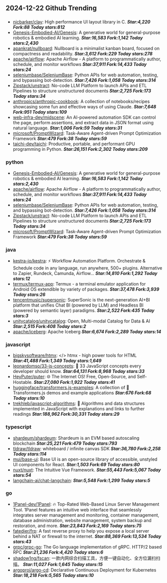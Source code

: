 ## 2024-12-22 Github Trending

### 
* [nicbarker/clay](https://github.com/nicbarker/clay): High performance UI layout library in C. ***Star:4,220 Fork:88 Today stars:812***
* [Genesis-Embodied-AI/Genesis](https://github.com/Genesis-Embodied-AI/Genesis): A generative world for general-purpose robotics & embodied AI learning. ***Star:16,583 Fork:1,142 Today stars:2,430***
* [apankrat/nullboard](https://github.com/apankrat/nullboard): Nullboard is a minimalist kanban board, focused on compactness and readability. ***Star:3,612 Fork:229 Today stars:278***
* [apache/airflow](https://github.com/apache/airflow): Apache Airflow - A platform to programmatically author, schedule, and monitor workflows ***Star:37,911 Fork:14,433 Today stars:24***
* [seleniumbase/SeleniumBase](https://github.com/seleniumbase/SeleniumBase): Python APIs for web automation, testing, and bypassing bot-detection. ***Star:7,426 Fork:1,058 Today stars:314***
* [Zipstack/unstract](https://github.com/Zipstack/unstract): No-code LLM Platform to launch APIs and ETL Pipelines to structure unstructured documents ***Star:2,725 Fork:173 Today stars:34***
* [anthropics/anthropic-cookbook](https://github.com/anthropics/anthropic-cookbook): A collection of notebooks/recipes showcasing some fun and effective ways of using Claude. ***Star:7,648 Fork:951 Today stars:109***
* [web-infra-dev/midscene](https://github.com/web-infra-dev/midscene): An AI-powered automation SDK can control the page, perform assertions, and extract data in JSON format using natural language. ***Star:1,006 Fork:59 Today stars:31***
* [microsoft/PromptWizard](https://github.com/microsoft/PromptWizard): Task-Aware Agent-driven Prompt Optimization Framework ***Star:479 Fork:38 Today stars:59***
* [taichi-dev/taichi](https://github.com/taichi-dev/taichi): Productive, portable, and performant GPU programming in Python. ***Star:26,151 Fork:2,302 Today stars:209***

### python
* [Genesis-Embodied-AI/Genesis](https://github.com/Genesis-Embodied-AI/Genesis): A generative world for general-purpose robotics & embodied AI learning. ***Star:16,583 Fork:1,142 Today stars:2,430***
* [apache/airflow](https://github.com/apache/airflow): Apache Airflow - A platform to programmatically author, schedule, and monitor workflows ***Star:37,911 Fork:14,433 Today stars:24***
* [seleniumbase/SeleniumBase](https://github.com/seleniumbase/SeleniumBase): Python APIs for web automation, testing, and bypassing bot-detection. ***Star:7,426 Fork:1,058 Today stars:314***
* [Zipstack/unstract](https://github.com/Zipstack/unstract): No-code LLM Platform to launch APIs and ETL Pipelines to structure unstructured documents ***Star:2,725 Fork:173 Today stars:34***
* [microsoft/PromptWizard](https://github.com/microsoft/PromptWizard): Task-Aware Agent-driven Prompt Optimization Framework ***Star:479 Fork:38 Today stars:59***

### java
* [kestra-io/kestra](https://github.com/kestra-io/kestra): ⚡ Workflow Automation Platform. Orchestrate & Schedule code in any language, run anywhere, 500+ plugins. Alternative to Zapier, Rundeck, Camunda, Airflow... ***Star:14,810 Fork:1,292 Today stars:12***
* [termux/termux-app](https://github.com/termux/termux-app): Termux - a terminal emulator application for Android OS extendible by variety of packages. ***Star:37,478 Fork:3,939 Today stars:26***
* [tencentmusic/supersonic](https://github.com/tencentmusic/supersonic): SuperSonic is the next-generation AI+BI platform that unifies Chat BI (powered by LLM) and Headless BI (powered by semantic layer) paradigms. ***Star:2,522 Fork:435 Today stars:3***
* [unitycatalog/unitycatalog](https://github.com/unitycatalog/unitycatalog): Open, Multi-modal Catalog for Data & AI ***Star:2,515 Fork:408 Today stars:2***
* [apache/iceberg](https://github.com/apache/iceberg): Apache Iceberg ***Star:6,674 Fork:2,289 Today stars:14***

### javascript
* [bigskysoftware/htmx](https://github.com/bigskysoftware/htmx): </> htmx - high power tools for HTML ***Star:41,488 Fork:1,349 Today stars:1,649***
* [leonardomso/33-js-concepts](https://github.com/leonardomso/33-js-concepts): 📜 33 JavaScript concepts every developer should know. ***Star:64,131 Fork:8,968 Today stars:33***
* [HeyPuter/puter](https://github.com/HeyPuter/puter): 🌐 The Internet OS! Free, Open-Source, and Self-Hostable. ***Star:27,080 Fork:1,922 Today stars:41***
* [huggingface/transformers.js-examples](https://github.com/huggingface/transformers.js-examples): A collection of 🤗 Transformers.js demos and example applications ***Star:676 Fork:68 Today stars:10***
* [trekhleb/javascript-algorithms](https://github.com/trekhleb/javascript-algorithms): 📝 Algorithms and data structures implemented in JavaScript with explanations and links to further readings ***Star:188,962 Fork:30,331 Today stars:29***

### typescript
* [shardeum/shardeum](https://github.com/shardeum/shardeum): Shardeum is an EVM based autoscaling blockchain ***Star:25,221 Fork:479 Today stars:793***
* [tldraw/tldraw](https://github.com/tldraw/tldraw): whiteboard / infinite canvas SDK ***Star:36,780 Fork:2,258 Today stars:114***
* [mui/base-ui](https://github.com/mui/base-ui): Base UI is an open-source library of accessible, unstyled UI components for React. ***Star:1,503 Fork:69 Today stars:80***
* [nuxt/nuxt](https://github.com/nuxt/nuxt): The Intuitive Vue Framework. ***Star:55,443 Fork:5,067 Today stars:54***
* [langchain-ai/chat-langchain](https://github.com/langchain-ai/chat-langchain):  ***Star:5,548 Fork:1,299 Today stars:5***

### go
* [1Panel-dev/1Panel](https://github.com/1Panel-dev/1Panel): 🔥 Top-Rated Web-Based Linux Server Management Tool. 1Panel features an intuitive web interface that seamlessly integrates server management and monitoring, container management, database administration, website management, system backup and restoration, and more. ***Star:23,843 Fork:2,169 Today stars:75***
* [fatedier/frp](https://github.com/fatedier/frp): A fast reverse proxy to help you expose a local server behind a NAT or firewall to the internet. ***Star:88,369 Fork:13,534 Today stars:43***
* [grpc/grpc-go](https://github.com/grpc/grpc-go): The Go language implementation of gRPC. HTTP/2 based RPC ***Star:21,236 Fork:4,420 Today stars:6***
* [shadow1ng/fscan](https://github.com/shadow1ng/fscan): 一款内网综合扫描工具，方便一键自动化、全方位漏扫扫描。 ***Star:11,027 Fork:1,645 Today stars:15***
* [argoproj/argo-cd](https://github.com/argoproj/argo-cd): Declarative Continuous Deployment for Kubernetes ***Star:18,218 Fork:5,565 Today stars:10***
